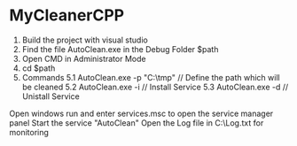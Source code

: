 MyCleanerCPP
============

1. Build the project with visual studio
2. Find the file AutoClean.exe in the Debug Folder $path
3. Open CMD in Administrator Mode
4. cd $path
5. Commands
  5.1 AutoClean.exe -p "C:\tmp" // Define the path which will be cleaned
  5.2 AutoClean.exe -i // Install Service
  5.3 AutoClean.exe -d // Unistall Service

Open windows run and enter services.msc to open the service manager panel
Start the service "AutoClean"
Open the Log file in C:\Log.txt for monitoring

